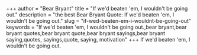 +++
author = "Bear Bryant"
title = "If we'd beaten 'em, I wouldn't be going out."
description = "the best Bear Bryant Quote: If we'd beaten 'em, I wouldn't be going out."
slug = "if-wed-beaten-em-i-wouldnt-be-going-out"
keywords = "If we'd beaten 'em, I wouldn't be going out.,bear bryant,bear bryant quotes,bear bryant quote,bear bryant sayings,bear bryant saying,quotes, sayings,quote, saying, motivation"
+++
If we'd beaten 'em, I wouldn't be going out.
